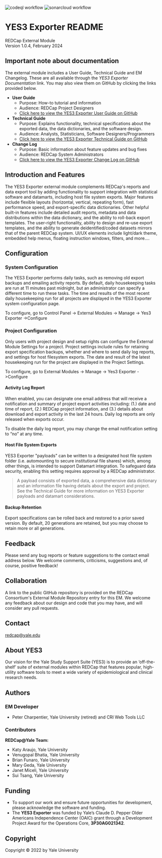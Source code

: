 ![codeql workflow](https://github.com/yale-redcap/yes3-exporter/actions/workflows/codeql-javascript.yml/badge.svg)
![sonarcloud workflow](https://github.com/yale-redcap/yes3-exporter/actions/workflows/sonarcloud.yml/badge.svg)


# YES3 Exporter README

REDCap External Module  
Version 1.0.4, February 2024

## Important note about documentation

The external module includes a User Guide, Technical Guide and EM Changelog. These are all available through the _YES3 Exporter Documentation_ link. You may also view them on GitHub by clicking the links provided below.
-   **User Guide** 
     -   Purpose: How-to tutorial and information 
     -   Audience: REDCap Project Designers  
     -   [Click here to view the YES3 Exporter User Guide on GitHub](https://github.com/yale-redcap/yes3-exporter/blob/main/documents/userguide.md)
-   **Technical Guide** 
     -   Purpose: Explains functionality, technical specifications about the exported data, the data dictionaries, and the software design.
     -   Audience: Analysts, Statisticians, Software Designers/Programmers  
     -   [Click here to view the YES3 Exporter Technical Guide on GitHub](https://github.com/yale-redcap/yes3-exporter/blob/main/documents/technical.md)
-   **Change Log** 
     -   Purpose: Basic information about feature updates and bug fixes
     -   Audience: REDCap System Administrators
     -   [Click here to view the YES3 Exporter Change Log on GitHub](https://github.com/yale-redcap/yes3-exporter/blob/main/documents/changelog.md)

## Introduction and Features

The YES3 Exporter external module complements REDCap's reports and data export tool by adding functionality to support integration with statistical software and datamarts, including host file system exports.  Major features include flexible layouts (horizontal, vertical, repeating form), fast performance speed, and export-specific data dictionaries.  Other helpful built-in features include detailed audit reports, metadata and data distributions within the data dictionary, and the ability to roll-back export templates. The user-right functionality, ability to design and re-use export templates, and the ability to generate deidentified/coded datasets mirrors that of the parent REDCap system.  UI/UX elements include light/dark theme, embedded help menus, floating instruction windows, filters, and more....

## Configuration

### System Configuration

The YES3 Exporter performs daily tasks, such as removing old export backups and emailing activity reports. By default, daily housekeeping tasks are run at 11 minutes past midnight, but an administrator can specify a different time to run these tasks.  The time and results of the most recent daily housekeeping run for all projects are displayed in the YES3 Exporter system configuration page.

To configure, go to Control Panel -> External Modules -> Manage -> Yes3 Exporter ->Configure

### Project Configuration

Only users with project design and setup rights can configure the External Module Settings for a project. Project settings include rules for retaining export specification backups, whether and where to send daily log reports, and settings for host filesystem exports. The date and result of the latest housekeeping run for the project are displayed in the Project Settings.

To configure, go to External Modules -\> Manage -\> Yes3 Exporter -\>Configure

#### Activity Log Report

When enabled, you can designate one email address that will receive a notification and summary of project export activities including: (1.) date and time of report, (2.) REDCap project information, and (3.) details about download and export activity in the last 24 hours. Daily log reports are only released when exports occur.   

To disable the daily log report, you may change the email notification setting to “no” at any time.

#### Host File System Exports

YES3 Exporter "payloads" can be written to a designated host file system folder (i.e. automounting to secure institutional file shares) which, among other things, is intended to support Datamart integration. To safeguard data security, enabling this setting requires approval by a REDCap administrator. 

> A payload consists of exported data, a comprehensive data dictionary and an information file having details about the export and project. See the Technical Guide for more information on YES3 Exporter payloads and datamart considerations.

#### Backup Retention

Export specifications can be rolled back and restored to a prior saved version. By default, 20 generations are retained, but you may choose to retain more or all generations.

## Feedback

Please send any bug reports or feature suggestions to the contact email address below. We welcome comments, criticisms, suggestions and, of course, positive feedback!

## Collaboration

A link to the public GitHub repository is provided on the REDCap Consortium's External Module Repository entry for this EM. We welcome any feedback about our design and code that you may have, and will consider any pull requests. 

## Contact

redcap@yale.edu 


## About YES3

Our vision for the Yale Study Support Suite (YES3) is to provide an ‘off-the-shelf’ suite of external modules within REDCap that features popular, high-utility software tools to meet a wide variety of epidemiological and clinical research needs.

## Authors

### EM Developer

-   Peter Charpentier, Yale University (retired) and CRI Web Tools LLC

### Contributors

**REDCap@Yale Team:**
-   Katy Araujo, Yale University
-   Venugopal Bhatia, Yale University
-   Brian Funaro, Yale University
-   Mary Geda, Yale University
-   Janet Miceli, Yale University
-   Sui Tsang, Yale University

## Funding

-   To support our work and ensure future opportunities for development, please acknowledge the software and funding.
-   The **YES3 Exporter** was funded by Yale’s Claude D. Pepper Older Americans Independence Center (OAIC) grant through a Development Project Award for the Operations Core, **3P30AG021342**.

## Copyright

Copyright © 2022 by Yale University
